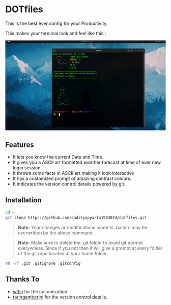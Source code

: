 # DOTfiles

This is the best ever config for your Productivity.

This makes your terminal look and feel like this :

![photo](./terminal.png)

##  Features

- It lets you know the current Date and Time.
- It gives you a ASCII art formatted weather forecast at time of ever new login session.
- It throws some facts in ASCII art making it look interactive
- It has a customized prompt of amazing contrast colours.
- It indicates the version control details powered by git. 

## Installation

```sh
cd ~
git clone https://github.com/aadityapyarla1983024/dotfiles.git
```

> **Note:** Your changes or modifications made to .bashrc may be overwritten by the above command.


> **Note:** Make sure to delete the .git folder to avoid git pormpt everywhere. Since if you not then it will give a prompt at every folder of the git repo located at your home folder.

```sh
rm -rf .git .gitignore .gitconfig
```


## Thanks To

- [w3cj](https://github.com/w3cj/dotfiles) for the cusomization.
- [taringamberini](https://github.com/taringamberini/vcs-bash-prompt) for the version control details.
